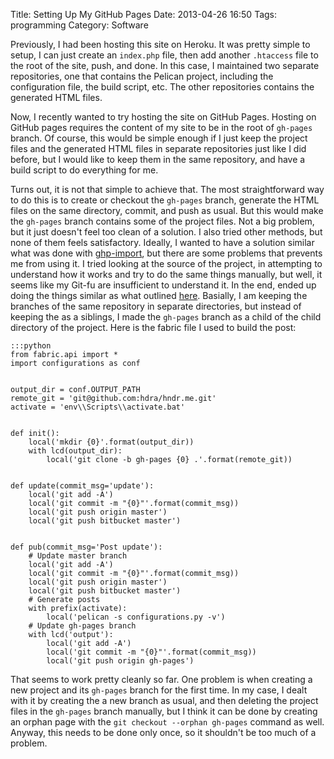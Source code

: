 Title: Setting Up My GitHub Pages
Date: 2013-04-26 16:50
Tags: programming
Category: Software


Previously, I had been hosting this site on Heroku. It was pretty simple to setup, I can just create an `index.php` file, then add another `.htaccess` file to the root of the site, push, and done. In this case, I maintained two separate repositories, one that contains the Pelican project, including the configuration file, the build script, etc. The other repositories contains the generated HTML files.

Now, I recently wanted to try hosting the site on GitHub Pages. Hosting on GitHub pages requires the content of my site to be in the root of `gh-pages` branch. Of course, this would be simple enough if I just keep the project files and the generated HTML files in separate repositories just like I did before, but I would like to keep them in the same repository, and have a build script to do everything for me.

Turns out, it is not that simple to achieve that. The most straightforward way to do this is to create or checkout the `gh-pages` branch, generate the HTML files on the same directory, commit, and push as usual. But this would make the `gh-pages` branch contains some of the project files. Not a big problem, but it just doesn't feel too clean of a solution. I also tried other methods, but none of them feels satisfactory. Ideally, I wanted to have a solution similar what was done with [ghp-import][l2], but there are some problems that prevents me from using it. I tried looking at the source of the project, in attempting to understand how it works and try to do the same things manually, but well, it seems like my Git-fu are insufficient to understand it. In the end, ended up doing the things similar as what outlined [here][l1]. Basially, I am keeping the branches of the same repository in separate directories, but instead of keeping the as a siblings, I made the `gh-pages` branch as a child of the child directory of the project. Here is the fabric file I used to build the post:

    :::python
    from fabric.api import *
    import configurations as conf


    output_dir = conf.OUTPUT_PATH
    remote_git = 'git@github.com:hdra/hndr.me.git'
    activate = 'env\\Scripts\\activate.bat'


    def init():
        local('mkdir {0}'.format(output_dir))
        with lcd(output_dir):
            local('git clone -b gh-pages {0} .'.format(remote_git))


    def update(commit_msg='update'):
        local('git add -A')
        local('git commit -m "{0}"'.format(commit_msg))
        local('git push origin master')
        local('git push bitbucket master')


    def pub(commit_msg='Post update'):
        # Update master branch
        local('git add -A')
        local('git commit -m "{0}"'.format(commit_msg))
        local('git push origin master')
        local('git push bitbucket master')
        # Generate posts
        with prefix(activate):
            local('pelican -s configurations.py -v')
        # Update gh-pages branch
        with lcd('output'):
            local('git add -A')
            local('git commit -m "{0}"'.format(commit_msg))
            local('git push origin gh-pages')

That seems to work pretty cleanly so far. One problem is when creating a new project and its `gh-pages` branch for the first time. In my case, I dealt with it by creating the a new branch as usual, and then deleting the project files in the `gh-pages` branch manually, but I think it can be done by creating an orphan page with the `git checkout --orphan gh-pages` command as well. Anyway, this needs to be done only once, so it shouldn't be too much of a problem.

[l1]: https://gist.github.com/chrisjacob/833223
[l2]: https://github.com/davisp/ghp-import
